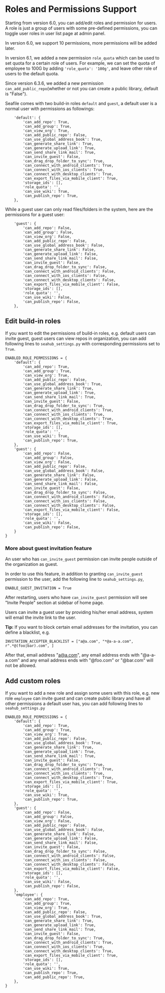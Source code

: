 # Roles and Permissions Support

Starting from version 6.0, you can add/edit roles and permission for users. A role is just a group of users with some pre-defined permissions, you can toggle user roles in user list page at admin panel.

In version 6.0, we support 10 permissions, more permissions will be added later.

In version 6.1, we added a new permission `role_quota` which can be used to set quota for a certain role of users. For example, we can set the quota of employee to 100G by adding `'role_quota': '100g'`, and leave other role of users to the default quota.

Since version 6.3.6, we added a new permission `can_add_public_repo`(whether or not you can create a public library, default is "False").

Seafile comes with two build-in roles `default` and `guest`, a default user is a normal user with permissions as followings:
```
    'default': {
        'can_add_repo': True,
        'can_add_group': True,
        'can_view_org': True,
        'can_add_public_repo': False,
        'can_use_global_address_book': True,
        'can_generate_share_link': True,
        'can_generate_upload_link': True,
        'can_send_share_link_mail': True,
        'can_invite_guest': False,
        'can_drag_drop_folder_to_sync': True,
        'can_connect_with_android_clients': True,
        'can_connect_with_ios_clients': True,
        'can_connect_with_desktop_clients': True,
        'can_export_files_via_mobile_client': True,
        'storage_ids': [],
        'role_quota': '',
        'can_use_wiki': True,
        'can_publish_repo': True,
    },
```

While a guest user can only read files/folders in the system, here are the permissions for a guest user:
```
    'guest': {
        'can_add_repo': False,
        'can_add_group': False,
        'can_view_org': False,
        'can_add_public_repo': False,
        'can_use_global_address_book': False,
        'can_generate_share_link': False,
        'can_generate_upload_link': False,
        'can_send_share_link_mail': False,
        'can_invite_guest': False,
        'can_drag_drop_folder_to_sync': False,
        'can_connect_with_android_clients': False,
        'can_connect_with_ios_clients': False,
        'can_connect_with_desktop_clients': False,
        'can_export_files_via_mobile_client': False,
        'storage_ids': [],
        'role_quota': '',
        'can_use_wiki': False,
        'can_publish_repo': False,
    },
```

## Edit build-in roles

If you want to edit the permissions of build-in roles, e.g. default users can invite guest, guest users can view repos in organization, you can add following lines to `seahub_settings.py` with corresponding permissions set to `True`.

```
ENABLED_ROLE_PERMISSIONS = {
    'default': {
        'can_add_repo': True,
        'can_add_group': True,
        'can_view_org': True,
        'can_add_public_repo': False,
        'can_use_global_address_book': True,
        'can_generate_share_link': True,
        'can_generate_upload_link': True,
        'can_send_share_link_mail': True,
        'can_invite_guest': False,
        'can_drag_drop_folder_to_sync': True,
        'can_connect_with_android_clients': True,
        'can_connect_with_ios_clients': True,
        'can_connect_with_desktop_clients': True,
        'can_export_files_via_mobile_client': True,
        'storage_ids': [],
        'role_quota': '',
        'can_use_wiki': True,
        'can_publish_repo': True,
    },
    'guest': {
        'can_add_repo': False,
        'can_add_group': False,
        'can_view_org': False,
        'can_add_public_repo': False,
        'can_use_global_address_book': False,
        'can_generate_share_link': False,
        'can_generate_upload_link': False,
        'can_send_share_link_mail': False,
        'can_invite_guest': False,
        'can_drag_drop_folder_to_sync': False,
        'can_connect_with_android_clients': False,
        'can_connect_with_ios_clients': False,
        'can_connect_with_desktop_clients': False,
        'can_export_files_via_mobile_client': False,
        'storage_ids': [],
        'role_quota': '',
        'can_use_wiki': False,
        'can_publish_repo': False,
    }
}
```

### More about guest invitation feature

An user who has `can_invite_guest` permission can invite people outside of the organization as guest.

In order to use this feature, in addition to granting `can_invite_guest` permission to the user, add the  following line to `seahub_settings.py`,

```
ENABLE_GUEST_INVITATION = True
```

After restarting, users who have `can_invite_guest` permission will see "Invite People" section at sidebar of home page.

Users can invite a guest user by providing his/her email address, system will email the invite link to the user.

**Tip:** If you want to block certain email addresses for the invitation, you can define a blacklist, e.g.

```
INVITATION_ACCEPTER_BLACKLIST = ["a@a.com", "*@a-a-a.com", r".*@(foo|bar).com", ]
```

After that, email address "a@a.com", any email address ends with "@a-a-a.com" and any email address ends with "@foo.com" or "@bar.com" will not be allowed.


## Add custom roles

If you want to add a new role and assign some users with this role, e.g. new role `employee` can invite guest and can create public library and have all other permissions a default user has, you can add following lines to `seahub_settings.py`

```
ENABLED_ROLE_PERMISSIONS = {
    'default': {
        'can_add_repo': True,
        'can_add_group': True,
        'can_view_org': True,
        'can_add_public_repo': False,
        'can_use_global_address_book': True,
        'can_generate_share_link': True,
        'can_generate_upload_link': True,
        'can_send_share_link_mail': True,
        'can_invite_guest': False,
        'can_drag_drop_folder_to_sync': True,
        'can_connect_with_android_clients': True,
        'can_connect_with_ios_clients': True,
        'can_connect_with_desktop_clients': True,
        'can_export_files_via_mobile_client': True,
        'storage_ids': [],
        'role_quota': '',
        'can_use_wiki': True,
        'can_publish_repo': True,
    },
    'guest': {
        'can_add_repo': False,
        'can_add_group': False,
        'can_view_org': False,
        'can_add_public_repo': False,
        'can_use_global_address_book': False,
        'can_generate_share_link': False,
        'can_generate_upload_link': False,
        'can_send_share_link_mail': False,
        'can_invite_guest': False,
        'can_drag_drop_folder_to_sync': False,
        'can_connect_with_android_clients': False,
        'can_connect_with_ios_clients': False,
        'can_connect_with_desktop_clients': False,
        'can_export_files_via_mobile_client': False,
        'storage_ids': [],
        'role_quota': '',
        'can_use_wiki': False,
        'can_publish_repo': False,
    },
    'employee': {
        'can_add_repo': True,
        'can_add_group': True,
        'can_view_org': True,
        'can_add_public_repo': False,
        'can_use_global_address_book': True,
        'can_generate_share_link': True,
        'can_generate_upload_link': True,
        'can_send_share_link_mail': True,
        'can_invite_guest': False,
        'can_drag_drop_folder_to_sync': True,
        'can_connect_with_android_clients': True,
        'can_connect_with_ios_clients': True,
        'can_connect_with_desktop_clients': True,
        'can_export_files_via_mobile_client': True,
        'storage_ids': [],
        'role_quota': '',
        'can_use_wiki': True,
        'can_publish_repo': True,
        'can_add_public_repo': True,
    },
}
```
